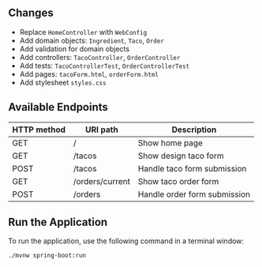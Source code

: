 ## Changes

- Replace `HomeController` with `WebConfig`
- Add domain objects: `Ingredient`, `Taco`, `Order`
- Add validation for domain objects
- Add controllers: `TacoController`, `OrderController`
- Add tests: `TacoControllerTest`, `OrderControllerTest`
- Add pages: `tacoForm.html`, `orderForm.html`
- Add stylesheet `styles.css`

## Available Endpoints

| HTTP method | URI path | Description |
| ----------- | -------- | ----------- |
| GET | / | Show home page |
| GET | /tacos | Show design taco form |
| POST | /tacos | Handle taco form submission |
| GET | /orders/current | Show taco order form |
| POST | /orders | Handle order form submission |

## Run the Application

To run the application, use the following command in a terminal window:

```
./mvnw spring-boot:run
```
